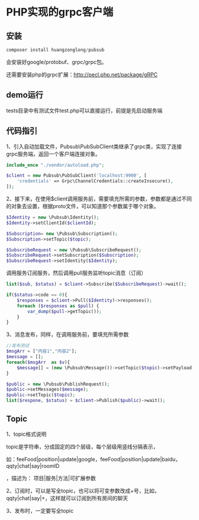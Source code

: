 # PHP实现的grpc客户端

## 安装

```powershell
composer install huangzonglong/pubsub
```

会安装好google/protobuf、grpc/grpc包。

还需要安装php的grpc扩展：<http://pecl.php.net/package/gRPC> 

## demo运行

tests目录中有测试文件test.php可以直接运行，前提是先启动服务端

## 代码指引

1、引入自动加载文件，Pubsub\PubSubClient类继承了grpc类，实现了连接grpc服务端，返回一个客户端连接对象。

```php
include_once "./vendor/autoload.php";

$client = new Pubsub\PubSubClient('localhost:9900', [
    'credentials' => Grpc\ChannelCredentials::createInsecure(),
]);

```

2、接下来，在使用$client调用服务前，需要填充所需的参数，参数都是通过不同的对象去设置，根据proto文件，可以知道那个参数属于哪个对象。

```php
$Identity = new \Pubsub\Identity();
$Identity->setClientId($clientId);

$Subscription= new \Pubsub\Subscription();
$Subscription->setTopic($topic);

$SubscribeRequest = new \Pubsub\SubscribeRequest();
$SubscribeRequest->setSubscription($Subscription);
$SubscribeRequest->setIdentity($Identity);
```

调用服务订阅服务，然后调用pull服务监听topic消息（订阅）

```php
list($sub, $status) = $client->Subscribe($SubscribeRequest)->wait();

if($status->code == 0){
    $responses = $client->Pull($Identity)->responses();
    foreach ($responses as $pull) {
        var_dump($pull->getTopic());
    }
}

```

3、消息发布，同样，在调用服务前，要填充所需参数

```php
//发布测试
$msgArr = ["内容1","内容2"];
$message = [];
foreach($msgArr  as $v){
    $message[] = (new \Pubsub\Message())->setTopic($topic)->setPayload($v);
}

$public = new \Pubsub\PublishRequest();
$public->setMessages($message);
$public->setTopic($topic);
list($respone, $status) = $client->Publish($public)->wait();
```

## Topic

1、topic格式说明

topic是字符串，分成固定的四个层级，每个层级用竖线分隔表示，

如：feeFood|position|update|google，feeFood|position|update|baidu，qqty|chat|say|roomID

，描述为： 项目|服务|方法|可扩展参数

2、订阅时，可以是写全topic，也可以将可变参数改成+号，比如，qqty|chat|say|+，这样就可以订阅到所有房间的聊天

3、发布时，一定要写全topic
